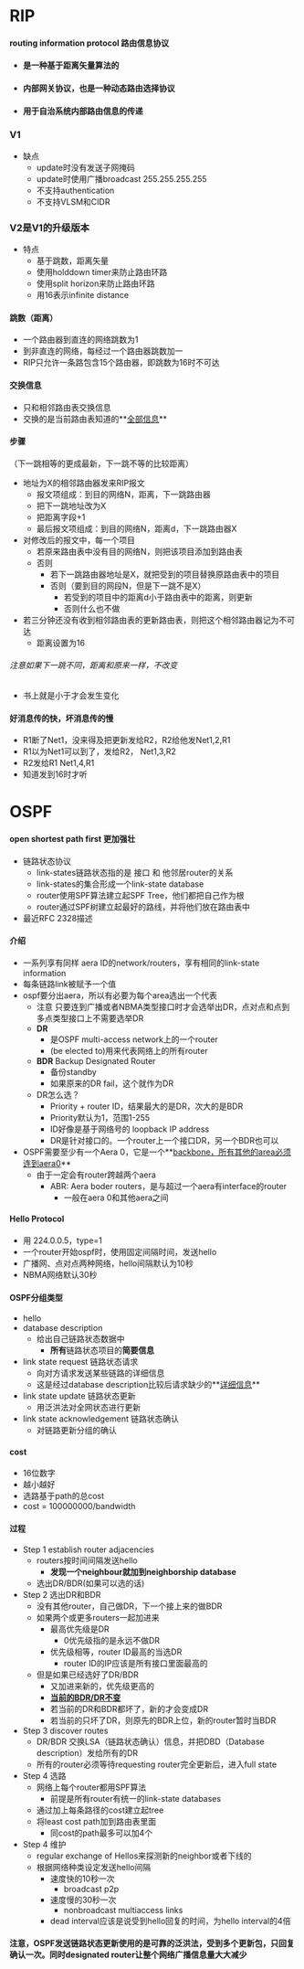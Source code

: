 # RIP

#### routing information protocol 路由信息协议

- #### 是一种基于距离矢量算法的

- #### 内部网关协议，也是一种动态路由选择协议

- #### 用于自治系统内部路由信息的传递 

### V1

- 缺点
  - update时没有发送子网掩码
  - update时使用广播broadcast 255.255.255.255
  - 不支持authentication
  - 不支持VLSM和CIDR

### V2是V1的升级版本

- 特点
  - 基于跳数，距离矢量
  - 使用holddown timer来防止路由环路
  - 使用split horizon来防止路由环路
  - 用16表示infinite distance

#### 跳数（距离）

- 一个路由器到直连的网络跳数为1
- 到非直连的网络，每经过一个路由器跳数加一
- RIP只允许一条路包含15个路由器，即跳数为16时不可达

#### 交换信息

- 只和相邻路由表交换信息
- 交换的是当前路由表知道的**<u>全部信息</u>**

#### 步骤

（下一跳相等的更成最新，下一跳不等的比较距离）

- 地址为X的相邻路由器发来RIP报文
  - 报文项组成：到目的网络N，距离，下一跳路由器
  - 把下一跳地址改为X
  - 把距离字段+1
  - 最后报文项组成：到目的网络N，距离d，下一跳路由器X
- 对修改后的报文中，每一个项目
  - 若原来路由表中没有目的网络N，则把该项目添加到路由表
  - 否则
    - 若下一跳路由器地址是X，就把受到的项目替换原路由表中的项目
    - 否则（要到目的网段N，但是下一跳不是X）
      - 若受到的项目中的距离d小于路由表中的距离，则更新
      - 否则什么也不做
- 若三分钟还没有收到相邻路由表的更新路由表，则把这个相邻路由器记为不可达
  - 距离设置为16

###### 注意如果下一跳不同，距离和原来一样，不改变

- 书上就是小于才会发生变化

#### 好消息传的快，坏消息传的慢

- R1断了Net1，没来得及把更新发给R2，R2给他发Net1,2,R1
- R1以为Net1可以到了，发给R2，  Net1,3,R2
- R2发给R1    Net1,4,R1
- 知道发到16时才听 



# OSPF

#### open shortest path first 更加强壮

- 链路状态协议
  - link-states链路状态指的是  接口  和  他邻居router的关系
  - link-states的集合形成一个link-state database
  - router使用SPF算法建立起SPF Tree，他们都把自己作为根
  - router通过SPF树建立起最好的路线，并将他们放在路由表中
- 最近RFC 2328描述



#### 介绍

- 一系列享有同样 aera ID的network/routers，享有相同的link-state information
- 每条链路link被赋予一个值
- ospf要分出aera，所以有必要为每个area选出一个代表
  - 注意 只要连到广播或者NBMA类型接口时才会选举出DR，点对点和点到多点类型接口上不需要选举DR
  - **DR**
    - 是OSPF multi-access network上的一个router
    - (be elected to)用来代表网络上的所有router
  - **BDR**  Backup Designated Router
    - 备份standby
    - 如果原来的DR fail，这个就作为DR
  - DR怎么选？
    - Priority + router ID，结果最大的是DR，次大的是BDR
    - Priority默认为1，范围1-255
    - ID好像是基于网络号的 loopback IP address
    - DR是针对接口的。一个router上一个接口DR，另一个BDR也可以
- OSPF需要至少有一个Aera 0，它是一个**<u>backbone，所有其他的area必须连到aera0</u>**
  - 由于一定会有router跨越两个aera
    - ABR: Aera boder routers，是与超过一个aera有interface的router
      - 一般在aera 0和其他aera之间

#### Hello Protocol

- 用 224.0.0.5，type=1
- 一个router开始ospf时，使用固定间隔时间，发送hello
- 广播网、点对点两种网络，hello间隔默认为10秒
- NBMA网络默认30秒

#### OSPF分组类型

- hello
- database description
  - 给出自己链路状态数据中
    - **所有**链路状态项目的**简要信息**
- link state request 链路状态请求
  - 向对方请求发送某些链路的详细信息
  - 这是经过database description比较后请求缺少的**<u>详细信息</u>**
- link state update 链路状态更新
  - 用泛洪法对全网状态进行更新
- link state acknowledgement 链路状态确认
  - 对链路更新分组的确认

#### cost

- 16位数字
- 越小越好
- 选路基于path的总cost
- cost = 100000000/bandwidth

#### 过程

- Step 1  establish router adjacencies
  - routers按时间间隔发送hello
    - **发现一个neighbour就加到neighborship database**
  - 选出DR/BDR(如果可以选的话)
- Step 2  选出DR和BDR
  - 没有其他router，自己做DR，下一个接上来的做BDR
  - 如果两个或更多routers一起加进来
    - 最高优先级是DR
      - 0优先级指的是永远不做DR
    - 优先级相等，router ID最高的当选DR
      - router ID的IP应该是所有接口里面最高的
  - 但是如果已经选好了DR/BDR
    - 又加进来新的，优先级更高的
    - **<u>当前的BDR/DR不变</u>**
    - 若当前的DR和BDR都坏了，新的才会变成DR
    - 若当前的只坏了DR，则原先的BDR上位，新的router暂时当BDR
- Step 3  discover routes
  - DR/BDR 交换LSA（链路状态确认）信息，并把DBD（Database description）发给所有的DR
  - 所有的router必须等待requesting router完全更新后，进入full state
- Step 4  选路
  - 网络上每个router都用SPF算法
    - 前提是所有router有统一的link-state databases
  - 通过加上每条路径的cost建立起tree
  - 将least cost path加到路由表里面
    - 同cost的path最多可以加4个
- Step 4  维护
  - regular exchange of Hellos来探测新的neighbor或者下线的
  - 根据网络种类设定发送hello间隔
    - 速度快的10秒一次
      - broadcast   p2p
    - 速度慢的30秒一次
      - nonbroadcast multiaccess links
    - dead interval应该是说受到hello回复的时间，为hello interval的4倍

#### 注意，OSPF发送链路状态更新使用的是可靠的泛洪法，受到多个更新包，只回复确认一次。同时designated router让整个网络广播信息量大大减少